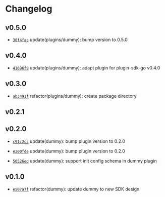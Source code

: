 # Changelog

## v0.5.0

* [`30f4fac`](https://github.com/falcosecurity/plugins/commit/30f4fac) update(plugins/dummy): bump version to 0.5.0


## v0.4.0

* [`41696f9`](https://github.com/falcosecurity/plugins/commit/41696f9) update(plugins/dummy): adapt plugin for plugin-sdk-go v0.4.0


## v0.3.0

* [`ab3491f`](https://github.com/falcosecurity/plugins/commit/ab3491f) refactor(plugins/dummy): create package directory


## v0.2.1


## v0.2.0

* [`c91c2cc`](https://github.com/falcosecurity/plugins/commit/c91c2cc) update(dummy): bump plugin version to 0.2.0

* [`e200fde`](https://github.com/falcosecurity/plugins/commit/e200fde) update(dummy): bump plugin version to 0.2.0

* [`50526ed`](https://github.com/falcosecurity/plugins/commit/50526ed) update(dummy): support init config schema in dummy plugin


## v0.1.0

* [`e507a7f`](https://github.com/falcosecurity/plugins/commit/e507a7f) refactor(dummy): update dummy to new SDK design


